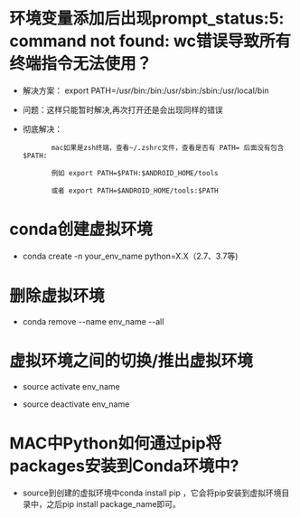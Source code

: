 # 环境变量添加后出现prompt_status:5: command not found: wc错误导致所有终端指令无法使用？
                
   * 解决方案：
                export PATH=/usr/bin:/bin:/usr/sbin:/sbin:/usr/local/bin
                
   * 问题：这样只能暂时解决,再次打开还是会出现同样的错误
                
   * 彻底解决：
                
                mac如果是zsh终端，查看~/.zshrc文件，查看是否有 PATH= 后面没有包含 $PATH: 
                
                例如 export PATH=$PATH:$ANDROID_HOME/tools 

                或者 export PATH=$ANDROID_HOME/tools:$PATH

# conda创建虚拟环境

   * conda create -n your_env_name python=X.X（2.7、3.7等)
   
# 删除虚拟环境

  * conda remove --name env_name --all

# 虚拟环境之间的切换/推出虚拟环境

  * source activate env_name
  
  * source deactivate env_name
  
# MAC中Python如何通过pip将packages安装到Conda环境中?
   
  * source到创建的虚拟环境中conda install pip ，它会将pip安装到虚拟环境目录中，之后pip install package_name即可。
  
   

    
                
